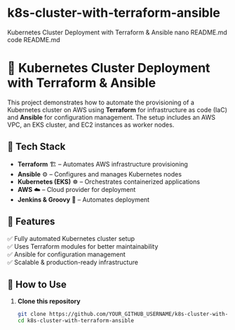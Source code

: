 # k8s-cluster-with-terraform-ansible
Kubernetes Cluster Deployment with Terraform &amp; Ansible
nano README.md
code README.md
# 🚀 Kubernetes Cluster Deployment with Terraform & Ansible  

This project demonstrates how to automate the provisioning of a Kubernetes cluster on AWS using **Terraform** for infrastructure as code (IaC) and **Ansible** for configuration management. The setup includes an AWS VPC, an EKS cluster, and EC2 instances as worker nodes.

## 📌 Tech Stack  
- **Terraform** 🏗️ – Automates AWS infrastructure provisioning  
- **Ansible** ⚙️ – Configures and manages Kubernetes nodes  
- **Kubernetes (EKS)** ☸️ – Orchestrates containerized applications  
- **AWS** ☁️ – Cloud provider for deployment  
- **Jenkins & Groovy** 🤖 – Automates deployment  

## 🌟 Features  
✅ Fully automated Kubernetes cluster setup  
✅ Uses Terraform modules for better maintainability  
✅ Ansible for configuration management  
✅ Scalable & production-ready infrastructure  

## 🚀 How to Use  
1. **Clone this repository**  
   ```bash
   git clone https://github.com/YOUR_GITHUB_USERNAME/k8s-cluster-with-terraform-ansible.git
   cd k8s-cluster-with-terraform-ansible

